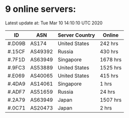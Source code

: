 # 9 online servers:

Latest update at: Tue Mar 10 14:10:10 UTC 2020

| ID | ASN | Server Country | Online |
| -- | --- | -------------- | ------ |
| #.D09B | AS174 | United States | 242 hrs |
| #.15CF | AS49392 | Russia | 430 hrs |
| #.7F1D | AS63949 | Singapore | 1678 hrs |
| #.9FC3 | AS53889 | United States | 1525 hrs |
| #.E069 | AS40065 | United States | 415 hrs |
| #.4DA9 | AS14061 | Singapore | 1 hrs |
| #.ADF7 | AS51659 | Russia | 24 hrs |
| #.2A79 | AS63949 | Japan | 1507 hrs |
| #.0C71 | AS20473 | Japan | 2 hrs |

